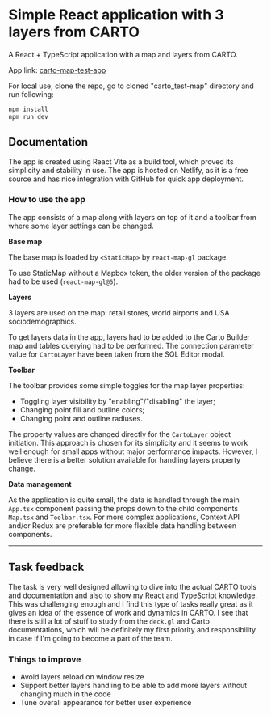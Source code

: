 # Simple React application with 3 layers from CARTO

A React + TypeScript application with a map and layers from CARTO.

App link: [carto-map-test-app](https://carto-map-test-app.netlify.app/)

For local use, clone the repo, go to cloned "carto_test-map" directory and run following:

```bash
npm install
npm run dev
```

## Documentation

The app is created using React Vite as a build tool, which proved its simplicity and stability in use. The app is hosted on Netlify, as it is a free source and has nice integration with GitHub for quick app deployment.

### How to use the app

The app consists of a map along with layers on top of it and a toolbar from where some layer settings can be changed.

**Base map**

The base map is loaded by `<StaticMap>` by `react-map-gl` package.

To use StaticMap without a Mapbox token, the older version of the package had to be used (`react-map-gl@5`).

**Layers**

3 layers are used on the map: retail stores, world airports and USA sociodemographics.

To get layers data in the app, layers had to be added to the Carto Builder map and tables querying had to be performed. The connection parameter value for `CartoLayer` have been taken from the SQL Editor modal.

**Toolbar**

The toolbar provides some simple toggles for the map layer properties:

- Toggling layer visibility by "enabling"/"disabling" the layer;
- Changing point fill and outline colors;
- Changing point and outline radiuses.

The property values are changed directly for the `CartoLayer` object initiation. This approach is chosen for its simplicity and it seems to work well enough for small apps without major performance impacts. However, I believe there is a better solution available for handling layers property change.

**Data management**

As the application is quite small, the data is handled through the main `App.tsx` component passing the props down to the child components `Map.tsx` and `Toolbar.tsx`. For more complex applications, Context API and/or Redux are preferable for more flexible data handling between components.

---

## Task feedback

The task is very well designed allowing to dive into the actual CARTO tools and documentation and also to show my React and TypeScript knowledge. This was challenging enough and I find this type of tasks really great as it gives an idea of the essence of work and dynamics in CARTO. I see that there is still a lot of stuff to study from the `deck.gl` and Carto documentations, which will be definitely my first priority and responsibility in case if I'm going to become a part of the team.

### Things to improve

- Avoid layers reload on window resize
- Support better layers handling to be able to add more layers without changing much in the code
- Tune overall appearance for better user experience
